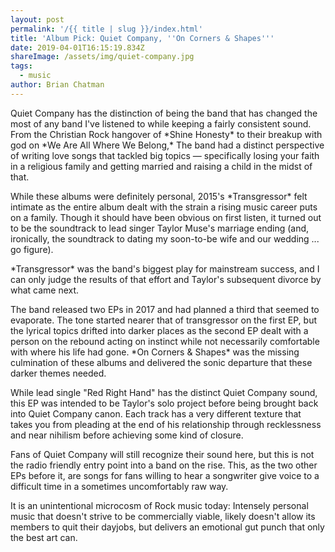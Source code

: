 ```yaml
---
layout: post
permalink: '/{{ title | slug }}/index.html'
title: 'Album Pick: Quiet Company, ''On Corners & Shapes'''
date: 2019-04-01T16:15:19.834Z
shareImage: /assets/img/quiet-company.jpg
tags:
  - music
author: Brian Chatman
---
```

<div class="album albumArt" data-artist="Quiet Company" data-album="Red Right Hand" data-caption="'Red Right Hand,' the albums's lead-off single may be the most recognizable to long-time fans on an EP that pushes the boundaries of Quiet Company's sound."></div>

Quiet Company has the distinction of being the band that has changed the most of any band I've listened to while keeping a fairly consistent sound. From the Christian Rock hangover of \*Shine Honesty\* to their breakup with god on \*We Are All Where We Belong,\* The band had a distinct perspective of writing love songs that tackled big topics — specifically losing your faith in a religious family and getting married and raising a child in the midst of that.

While these albums were definitely personal, 2015's \*Transgressor\* felt intimate as the entire album dealt with the strain a rising music career puts on a family. Though it should have been obvious on first listen, it turned out to be the soundtrack to lead singer Taylor Muse's marriage ending (and, ironically, the soundtrack to dating my soon-to-be wife and our wedding ... go figure). 

\*Transgressor\* was the band's biggest play for mainstream success, and I can only judge the results of that effort and Taylor's subsequent divorce by what came next. 

The band released two EPs in 2017 and had planned a third that seemed to evaporate. The tone started nearer that of transgressor on the first EP, but the lyrical topics drifted into darker places as the second EP dealt with a person on the rebound acting on instinct while not necessarily comfortable with where his life had gone. \*On Corners & Shapes\* was the missing culmination of these albums and delivered the sonic departure that these darker themes needed.

While lead single "Red Right Hand" has the distinct Quiet Company sound, this EP was intended to be Taylor's solo project before being brought back into Quiet Company canon. Each track has a very different texture that takes you from pleading at the end of his relationship through recklessness and near nihilism before achieving some kind of closure.

Fans of Quiet Company will still recognize their sound here, but this is not the radio friendly entry point into a band on the rise. This, as the two other EPs before it, are songs for fans willing to hear a songwriter give voice to a difficult time in a sometimes uncomfortably raw way. 

It is an unintentional microcosm of Rock music today: Intensely personal music that doesn't strive to be commercially viable, likely doesn't allow its members to quit their dayjobs, but delivers an emotional gut punch that only the best art can.
